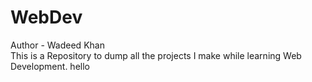 # WebDev
Author - Wadeed Khan<br>
This is a Repository to dump all the projects I make while learning Web Development.
hello